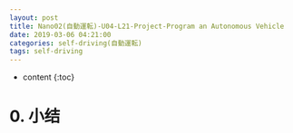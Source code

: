 ```yaml
---
layout: post
title: Nano02(自動運転)-U04-L21-Project-Program an Autonomous Vehicle
date: 2019-03-06 04:21:00
categories: self-driving(自動運転)
tags: self-driving
---
```

* content
{:toc}

# 0. 小结